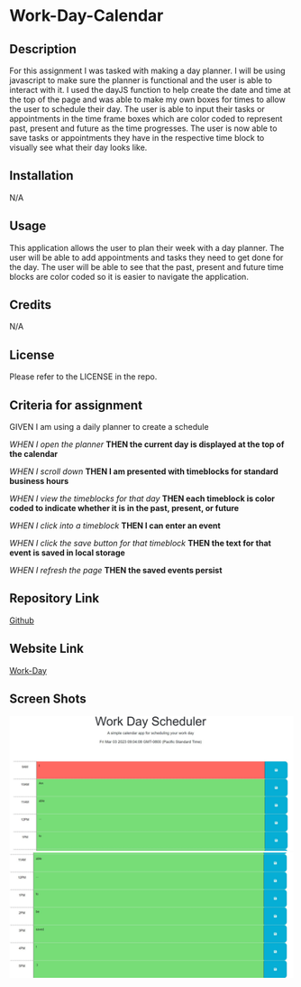 # Work-Day-Calendar

## Description

For this assignment I was tasked with making a day planner. I will be using javascript to make sure the planner is functional and the user is able to interact with it. I used the dayJS function to help create the date and time at the top of the page and was able to make my own boxes for times to allow the user to schedule their day. The user is able to input their tasks or appointments in the time frame boxes which are color coded to represent past, present and future as the time progresses. The user is now able to save tasks or appointments they have in the respective time block to visually see what their day looks like.

## Installation

N/A

## Usage

This application allows the user to plan their week with a day planner. The user will be able to add appointments and tasks they need to get done for the day. The user will be able to see that the past, present and future time blocks are color coded so it is easier to navigate the application.

## Credits

N/A

## License

Please refer to the LICENSE in the repo.

## Criteria for assignment

GIVEN I am using a daily planner to create a schedule

*WHEN I open the planner*
**THEN the current day is displayed at the top of the calendar**

*WHEN I scroll down*
**THEN I am presented with timeblocks for standard business hours**

*WHEN I view the timeblocks for that day*
**THEN each timeblock is color coded to indicate whether it is in the past, present, or future**

*WHEN I click into a timeblock*
**THEN I can enter an event**

*WHEN I click the save button for that timeblock*
**THEN the text for that event is saved in local storage**

*WHEN I refresh the page*
**THEN the saved events persist**

## Repository Link

[Github](https://github.com/PintoDrop/Work-Day)

## Website Link

[Work-Day](https://pintodrop.github.io/Work-Day/)

## Screen Shots

![Deployed Website](./assets/Images/shot1.JPG)
![Deployed Website](./assets/Images/shot2.JPG)
